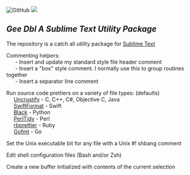 ![GitHub](https://img.shields.io/github/license/Gary-Ash/sublime_geedbla?style=flat-square)  ![](https://img.shields.io/badge/sublime--text-v4-orange?style=flat-square&logo=sublime-text)

## _Gee Dbl A Sublime Text Utility Package_
The repository is a catch all utility package for [Sublime Text](https://www.sublimetext.com)

Commenting helpers:  
&nbsp;&nbsp;&nbsp;&nbsp;&nbsp; - Insert and update my standard style file header comment  
&nbsp;&nbsp;&nbsp;&nbsp;&nbsp; - Insert a "box" style comment. I normally use this to group routines together  
&nbsp;&nbsp;&nbsp;&nbsp;&nbsp; - Insert a separator line comment  

Run source code prettiers on a variety of file types: (defaults)  
&nbsp;&nbsp;&nbsp;&nbsp;&nbsp;[Uncrustify](https://github.com/uncrustify/uncrustify)  - C, C++, C#, Objective C, Java  
&nbsp;&nbsp;&nbsp;&nbsp;&nbsp;[SwiftFormat](https://github.com/nicklockwood/SwiftFormat) - Swift  
&nbsp;&nbsp;&nbsp;&nbsp;&nbsp;[Black](https://github.com/psf/black)       - Python  
&nbsp;&nbsp;&nbsp;&nbsp;&nbsp;[PerlTidy](http://perltidy.sourceforge.net)	- Perl  
&nbsp;&nbsp;&nbsp;&nbsp;&nbsp;[rbprettier](https://github.com/prettier/plugin-ruby)  - Ruby  
&nbsp;&nbsp;&nbsp;&nbsp;&nbsp;[Gofmt](https://golang.org/cmd/gofmt/)       - Go  


Set the Unix executable bit for any file with a Unix #! shbang comment

Edit shell configuration files (Bash and/or Zsh)

Create a new buffer initialized with contents of the current selection

